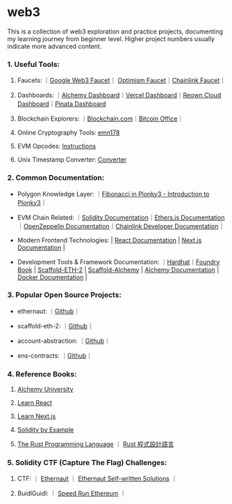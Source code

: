 # web3
This is a collection of web3 exploration and practice projects, documenting my learning journey from beginner level. Higher project numbers usually indicate more advanced content.

### 1. Useful Tools:

1. Faucets: ｜[Google Web3 Faucet](https://cloud.google.com/application/web3/faucet)｜ [Optimism Faucet](https://console.optimism.io/faucet)｜[Chainlink Faucet](https://faucets.chain.link/)｜

2. Dashboards: ｜[Alchemy Dashboard](https://dashboard.alchemy.com/?a=)｜[Vercel Dashboard](https://vercel.com/)｜[Reown Cloud Dashboard](https://cloud.reown.com/)｜[Pinata Dashboard](https://app.pinata.cloud/ipfs/files)

3. Blockchain Explorers: ｜[Blockchain.com](https://www.blockchain.com/explorer)｜[Bitcoin Office](https://bitcoin.gob.sv/)｜

4. Online Cryptography Tools: [emn178](https://emn178.github.io/online-tools/)

5. EVM Opcodes: [Instructions](https://www.evm.codes/)

6. Unix Timestamp Converter: [Converter](https://youtils.cc/timestamp/zh-hants)

### 2. Common Documentation:

+ Polygon Knowledge Layer: ｜[Fibonacci in Plonky3 - Introduction to Plonky3](https://docs.polygon.technology/learn/plonky3/examples/fibonacci/)｜

+ EVM Chain Related: ｜[Solidity Documentation](https://soliditylang.org/)｜[Ethers.js Documentation](https://docs.ethers.org/v6/)｜[OpenZeppelin  Documentation](https://docs.openzeppelin.com/)｜[Chainlink Developer Documentation](https://docs.chain.link/)｜

+ Modern Frontend Technologies: | [React Documentation](https://react.dev/) | [Next.js Documentation](https://nextjs.org/docs) |

+ Development Tools & Framework Documentation: ｜[Hardhat](https://hardhat.org/hardhat-runner/docs/getting-started)｜[Foundry Book](https://book.getfoundry.sh/) | [Scaffold-ETH-2](https://scaffoldeth.io/) | [Scaffold-Alchemy](https://docs.alchemy.com/docs/scaffold-alchemy) | [Alchemy Documentation](https://www.alchemy.com/docs) | [Docker  Documentation](https://docs.docker.com/) |


### 3. Popular Open Source Projects:

+ ethernaut: ｜[Github](https://github.com/OpenZeppelin/ethernaut)｜

+ scaffold-eth-2: ｜[Github](https://github.com/scaffold-eth/scaffold-eth-2)｜

+ account-abstraction: ｜[Github](https://github.com/eth-infinitism/account-abstraction)｜

+ ens-contracts: ｜[Github](https://github.com/ensdomains/ens-contracts/tree/staging)｜

### 4. Reference Books:

1. [Alchemy University](https://www.alchemy.com/university)

2. [Learn React](https://react.dev/learn/describing-the-ui)

3. [Learn Next.js](https://nextjs.org/learn)

4. [Solidity by Example](https://solidity-by-example.org/)

5. [The Rust Programming Language](https://doc.rust-lang.org/book/) ｜ [Rust 程式設計語言](https://rust-lang.tw/book-tw/)

### 5. Solidity CTF (Capture The Flag) Challenges:

1. CTF: ｜ [Ethernaut](https://ethernaut.openzeppelin.com/) ｜ [Ethernaut Self-written Solutions](https://github.com/yoyoj1023/ethernaut-level-solutions) ｜

2. BuidlGuidl: ｜ [Speed Run Ethereum](https://speedrunethereum.com/) ｜
